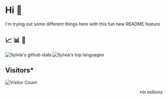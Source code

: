 # Hi 👋

I'm trying out some different things here with this fun new README feature

## 📈 📊 🔬

[<img align="left" src="https://github-readme-stats.vercel.app/api?username=sylviapap&show_icons=true&theme=cobalt&include_all_commits=true&count_private=true" alt="Sylvia's github stats"/>](https://github.com/anuraghazra/github-readme-stats)
[<img align="left" src="https://github-readme-stats.vercel.app/api/top-langs/?username=sylviapap&layout=compact&theme=buefy" alt="Sylvia's top languages"/>](https://github.com/anuraghazra/convoychat)
<br/>

## Visitors*
![Visitor Count](https://profile-counter.glitch.me/sylviapap/count.svg)

*<p align="right">&#42;In millions</p>*
